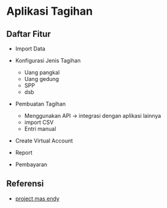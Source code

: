 # Aplikasi Tagihan

## Daftar Fitur

* Import Data
* Konfigurasi Jenis Tagihan

    * Uang pangkal
    * Uang gedung
    * SPP
    * dsb

* Pembuatan Tagihan

    * Menggunakan API -> integrasi dengan aplikasi lainnya
    * import CSV
    * Entri manual

* Create Virtual Account 

* Report

* Pembayaran

## Referensi

* [project mas endy](https://github.com/idtazkia/aplikasi-tagihan)
